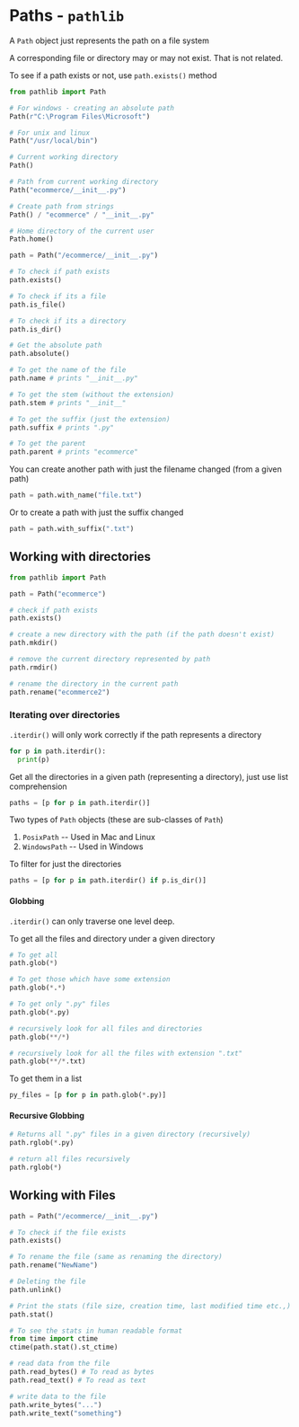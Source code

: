 # Paths - `pathlib`

A `Path` object just represents the path on a file system

A corresponding file or directory may or may not exist. That is not related. 

To see if a path exists or not, use `path.exists()` method

```python
from pathlib import Path

# For windows - creating an absolute path
Path(r"C:\Program Files\Microsoft")

# For unix and linux
Path("/usr/local/bin")

# Current working directory
Path()

# Path from current working directory
Path("ecommerce/__init__.py")

# Create path from strings
Path() / "ecommerce" / "__init__.py"

# Home directory of the current user
Path.home()
```

```python
path = Path("/ecommerce/__init__.py")

# To check if path exists
path.exists()

# To check if its a file
path.is_file()

# To check if its a directory
path.is_dir()

# Get the absolute path
path.absolute()

# To get the name of the file
path.name # prints "__init__.py"

# To get the stem (without the extension)
path.stem # prints "__init__"

# To get the suffix (just the extension)
path.suffix # prints ".py"

# To get the parent
path.parent # prints "ecommerce"
```

You can create another path with just the filename changed (from a given path)

```python
path = path.with_name("file.txt")
```

Or to create a path with just the suffix changed

```python
path = path.with_suffix(".txt")
```

## Working with directories

```python
from pathlib import Path

path = Path("ecommerce")

# check if path exists
path.exists()

# create a new directory with the path (if the path doesn't exist)
path.mkdir()

# remove the current directory represented by path
path.rmdir()

# rename the directory in the current path
path.rename("ecommerce2")
```

### Iterating over directories

`.iterdir()` will only work correctly if the path represents a directory

```python
for p in path.iterdir():
  print(p)
```

Get all the directories in a given path (representing a directory), just use list comprehension

```python
paths = [p for p in path.iterdir()]
```

Two types of `Path` objects (these are sub-classes of `Path`)

1. `PosixPath` -- Used in Mac and Linux
2. `WindowsPath` -- Used in Windows

To filter for just the directories

```python
paths = [p for p in path.iterdir() if p.is_dir()]
```

#### Globbing

`.iterdir()` can only traverse one level deep.

To get all the files and directory under a given directory

```python
# To get all
path.glob(*)

# To get those which have some extension
path.glob(*.*)

# To get only ".py" files
path.glob(*.py)

# recursively look for all files and directories
path.glob(**/*)

# recursively look for all the files with extension ".txt"
path.glob(**/*.txt)
```

To get them in a list

```python
py_files = [p for p in path.glob(*.py)]
```

#### Recursive Globbing

```python
# Returns all ".py" files in a given directory (recursively)
path.rglob(*.py)

# return all files recursively
path.rglob(*)
```

## Working with Files

```python
path = Path("/ecommerce/__init__.py")

# To check if the file exists
path.exists()

# To rename the file (same as renaming the directory)
path.rename("NewName")

# Deleting the file
path.unlink()

# Print the stats (file size, creation time, last modified time etc.,)
path.stat()

# To see the stats in human readable format
from time import ctime
ctime(path.stat().st_ctime)

# read data from the file
path.read_bytes() # To read as bytes
path.read_text() # To read as text

# write data to the file
path.write_bytes("...")
path.write_text("something")
```

